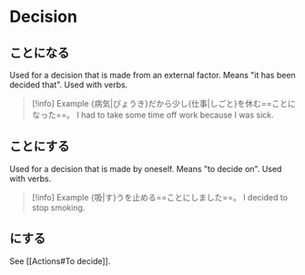 # Decision

## ことになる

Used for a decision that is made from an external factor. Means "it has been decided that".
Used with verbs.

> [!info] Example
> {病気|びょうき}だから少し{仕事|しごと}を休む==ことになった==。
> I had to take some time off work because I was sick.

## ことにする

Used for a decision that is made by oneself. Means "to decide on".
Used with verbs.

> [!info] Example
> {吸|す}うを止める==ことにしました==。
> I decided to stop smoking.

## にする

See [[Actions#To decide]].
